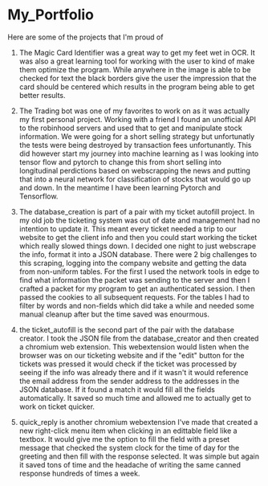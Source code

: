 # My_Portfolio
Here are some of the projects that I'm proud of

1. The Magic Card Identifier was a great way to get my feet wet in OCR. It was also a great learning tool for working with the user to kind of make them optimize the program. While anywhere in the image is able to be checked for text the black borders give the user the impression that the card should be centered which results in the program being able to get better results.

2. The Trading bot was one of my favorites to work on as it was actually my first personal project. Working with a friend I found an unofficial API to the robinhood servers and used that to get and manipulate stock information. We were going for a short selling strategy but unfortunatly the tests were being destroyed by transaction fees unfortunantly. This did however start my journey into machine learning as I was looking into tensor flow and pytorch to change this from short selling into longitudinal perdictions based on webscrapping the news and putting that into a neural network for classification of stocks that would go up and down. In the meantime I have been learning Pytorch and Tensorflow.

3. The database_creation is part of a pair with my ticket autofill project. In my old job the ticketing system was out of date and management had no intention to update it. This meant every ticket needed a trip to our website to get the client info and then you could start working the ticket which really slowed things down. I decided one night to just webscrape the info, format it into a JSON database. There were 2 big challenges to this scraping, logging into the company website and getting the data from non-uniform tables. For the first I used the network tools in edge to find what information the packet was sending to the server and then I crafted a packet for my program to get an authenticated session. I then passed the cookies to all subsequent requests. For the tables I had to filter by words and non-fields which did take a while and needed some manual cleanup after but the time saved was enourmous.

4. the ticket_autofill is the second part of the pair with the database creator. I took the JSON file from the database_creator and then created a chromium web extension. This webextension would listen when the browser was on our ticketing website and if the "edit" button for the tickets was pressed it would check if the ticket was processed by seeing if the info was already there and if it wasn't it would reference the email address from the sender address to the addresses in the JSON database. If it found a match it would fill all the fields automatically. It saved so much time and allowed me to actually get to work on ticket quicker.

5. quick_reply is another chromium webextension I've made that created a new right-click menu item when clicking in an edittable field like a textbox. It would give me the option to fill the field with a preset message that checked the system clock for the time of day for the greeting and then fill with the response selected. It was simple but again it saved tons of time and the headache of writing the same canned response hundreds of times a week.
